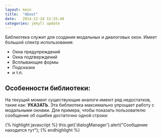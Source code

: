 ```yaml
---
layout: main
title:  "About"
date:   2014-12-24 12:25:40
categories: jekyll update
---
```

Библиотека служит для создания модальных и диалоговых окон. Имеет большой спектр использования:

- Окна предупреждений
- Окна подтверждений
- Всплывающие формы
- Подсказки
- и т.п.

## Особенности библиотеки:

На текущий момент существующие аналоги имеют ряд недостатков, такие как: **УКАЗАТЬ**. Эта библиотека максимально упрощает работу с модальными окнами. Для примера, чтобы показать пользователю сообщение об ошибке достаточно одной строки:

{% highlight javascript %}
this.get('dialogManager').alert("Сообщение находится тут");
{% endhighlight %}

[jekyll]:      http://jekyllrb.com
[jekyll-gh]:   https://github.com/jekyll/jekyll
[jekyll-help]: https://github.com/jekyll/jekyll-help
